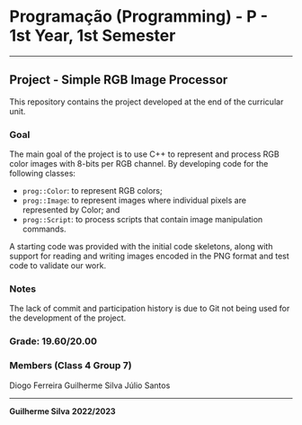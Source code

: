 # Programação (Programming) - P - 1st Year, 1st Semester

---

## Project - Simple RGB Image Processor

This repository contains the project developed at the end of the curricular unit.

### Goal

The main goal of the project is to use C++ to represent and process RGB color images with 8-bits per RGB channel. By developing code for the following classes:

- `prog::Color`: to represent RGB colors;
- `prog::Image`: to represent images where individual pixels are represented by Color; and
- `prog::Script`: to process scripts that contain image manipulation commands.

A starting code was provided with the initial code skeletons, along with support for reading and writing images encoded in the PNG format and test code to validate our work.

### Notes

The lack of commit and participation history is due to Git not being used for the development of the project.

### Grade: 19.60/20.00

### Members (Class 4 Group 7)

Diogo Ferreira
Guilherme Silva
Júlio Santos

---

**Guilherme Silva**
**2022/2023**
